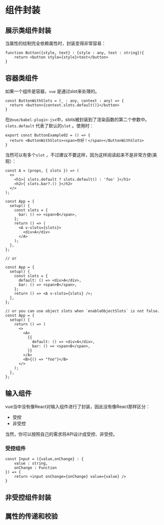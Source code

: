 # 组件封装



## 展示类组件封装



当属性的绘制完全依赖属性时，封装变得非常容易：

```tsx
function Button({style, text} : {style : any, text : string}){
    return <button style={style}>text</button>
}
```



## 容器类组件

如果一个组件是容器，`vue` 是通过slot来处理的。

```tsx
const ButtonWithSlots = (_ : any, context : any) => {
  return <button>{context.slots.default()}</button>
}
```

在`@vue/babel-plugin-jsx`中，slots被封装到了渲染函数的第二个参数中。 `slots.default` 代表了默认的`slot` 。使用时：

```tsx
export const ButtonExample02 = () => {
  return <ButtonWithSlots><span>你好！</span></ButtonWithSlots>
}
```

当然可以有多个`slot` ，不过建议不要这样，因为这样阅读起来不是非常方便(美观）：

```tsx
const A = (props, { slots }) => (
  <>
    <h1>{ slots.default ? slots.default() : 'foo' }</h1>
    <h2>{ slots.bar?.() }</h2>
  </>
);

const App = {
  setup() {
    const slots = {
      bar: () => <span>B</span>,
    };
    return () => (
      <A v-slots={slots}>
        <div>A</div>
      </A>
    );
  },
};

// or

const App = {
  setup() {
    const slots = {
      default: () => <div>A</div>,
      bar: () => <span>B</span>,
    };
    return () => <A v-slots={slots} />;
  },
};

// or you can use object slots when `enableObjectSlots` is not false.
const App = {
  setup() {
    return () => (
      <>
        <A>
          {{
            default: () => <div>A</div>,
            bar: () => <span>B</span>,
          }}
        </A>
        <B>{() => "foo"}</B>
      </>
    );
  },
};

```





## 输入组件



vue当中没有像React对输入组件进行了封装，因此没有像React那样区分：

- 受控
- 非受控

当然，你可以按照自己的需求将API设计成受控、非受控。



### 受控组件

```tsx
const Input = ({value,onChange} : {
    value : string,
    onChange : Function
}) => {
    return <input onChange={onChange} value={value} />
}
```



## 非受控组件封装





## 属性的传递和校验



